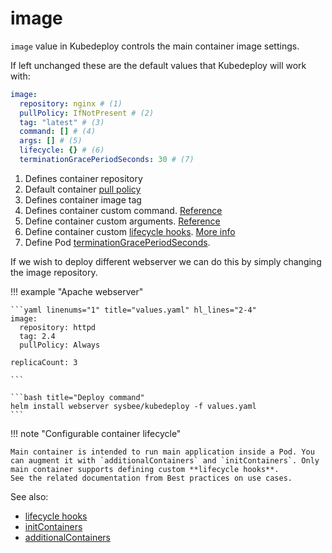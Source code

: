 # image

`image` value in Kubedeploy controls the main container image settings.

If left unchanged these are the default values that Kubedeploy will work with:

```yaml title="Default image configuration"
image:
  repository: nginx # (1)
  pullPolicy: IfNotPresent # (2)
  tag: "latest" # (3)
  command: [] # (4)
  args: [] # (5)
  lifecycle: {} # (6)
  terminationGracePeriodSeconds: 30 # (7)
```

1. Defines container repository
2. Default container [pull policy](https://kubernetes.io/docs/concepts/containers/images/#image-pull-policy)
3. Defines container image tag
4. Defines container custom command. [Reference](https://kubernetes.io/docs/tasks/inject-data-application/define-command-argument-container/)
5. Define container custom arguments. [Reference](https://kubernetes.io/docs/tasks/inject-data-application/define-command-argument-container/)
6. Define container custom [lifecycle hooks](https://kubernetes.io/docs/tasks/configure-pod-container/attach-handler-lifecycle-event/). [More info](https://kubernetes.io/docs/concepts/containers/container-lifecycle-hooks/)
7. Define Pod [terminationGracePeriodSeconds](https://kubernetes.io/docs/concepts/containers/container-lifecycle-hooks/#hook-handler-execution).

If we wish to deploy different webserver we can do this by simply changing the image repository.

!!! example "Apache webserver"

    ```yaml linenums="1" title="values.yaml" hl_lines="2-4"
    image:
      repository: httpd
      tag: 2.4
      pullPolicy: Always

    replicaCount: 3

    ```

    ```bash title="Deploy command"
    helm install webserver sysbee/kubedeploy -f values.yaml
    ```

!!! note "Configurable container lifecycle"

    Main container is intended to run main application inside a Pod. You can augment it with `additionalContainers` and `initContainers`. Only main container supports defining custom **lifecycle hooks**.
    See the related documentation from Best practices on use cases.

See also:

- [lifecycle hooks](../best-practices.md#lifecycle-hooks)
- [initContainers](initcontainers.md)
- [additionalContainers](additionalcontainers.md)
